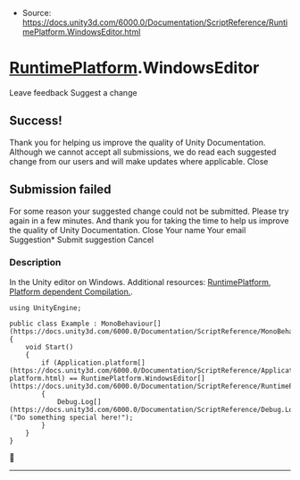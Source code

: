* Source: https://docs.unity3d.com/6000.0/Documentation/ScriptReference/RuntimePlatform.WindowsEditor.html

#  [RuntimePlatform](https://docs.unity3d.com/6000.0/Documentation/ScriptReference/RuntimePlatform.html).WindowsEditor
Leave feedback
Suggest a change
## Success!
Thank you for helping us improve the quality of Unity Documentation. Although we cannot accept all submissions, we do read each suggested change from our users and will make updates where applicable.
Close
## Submission failed
For some reason your suggested change could not be submitted. Please <a>try again</a> in a few minutes. And thank you for taking the time to help us improve the quality of Unity Documentation.
Close
Your name Your email Suggestion* Submit suggestion
Cancel
### Description
In the Unity editor on Windows.
Additional resources: [RuntimePlatform](https://docs.unity3d.com/6000.0/Documentation/ScriptReference/RuntimePlatform.html), [Platform dependent Compilation.](https://docs.unity3d.com/6000.0/Documentation/Manual/platform-dependent-compilation.html).
```
using UnityEngine;  
  
public class Example : MonoBehaviour[](https://docs.unity3d.com/6000.0/Documentation/ScriptReference/MonoBehaviour.html)
{
    void Start()
    {
        if (Application.platform[](https://docs.unity3d.com/6000.0/Documentation/ScriptReference/Application-platform.html) == RuntimePlatform.WindowsEditor[](https://docs.unity3d.com/6000.0/Documentation/ScriptReference/RuntimePlatform.WindowsEditor.html))
        {
            Debug.Log[](https://docs.unity3d.com/6000.0/Documentation/ScriptReference/Debug.Log.html)("Do something special here!");
        }
    }
}

```

* * *
